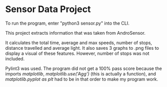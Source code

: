 # Sensor Data Project

To run the program, enter "python3 sensor.py" into the CLI.

This project extracts information that was taken from AndroSensor.

It calculates the total time, average and max speeds, number of stops, distance travelled and average light.
It also saves 3 graphs to .png files to display a visual of these features. However, number of stops was not included.

Pylint3 was used. The program did not get a 100% pass score because the imports *matplotlib*, *matplotlib.use('Agg')* (this is actually a function), and *matplotlib.pyplot as plt* had to be in that order to make my program work.
